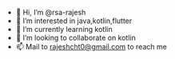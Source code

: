 - 👋 Hi, I’m @rsa-rajesh
- 👀 I’m interested in java,kotlin,flutter
- 🌱 I’m currently learning kotlin
- 💞️ I’m looking to collaborate on kotlin
- 📫 Mail to rajeshcht0@gmail.com to reach me 
